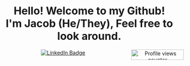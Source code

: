 <div align="center">           
<h1> 
 Hello! Welcome to my Github!
<br>
 I'm Jacob (He/They), Feel free to look around. 
</h1>
 
<a href="https://www.linkedin.com/in/jacob-lee-eugene-wilson/">
            <img src="https://img.shields.io/badge/-@jlewilson-0077B5?style=for-the-badge&amp;labelColor=0077B5&amp;logo=LinkedIn&amp;link=https://www.linkedin.com/in/jacob-lee-eugene-wilson/" alt="LinkedIn Badge">
</a>
<img style="display:inline-block; float:right" alt="Profile views counter" width="140px" height="28px" src="https://komarev.com/ghpvc/?username=JLEWilson&style=flat-square&color=blue"">
</div>
